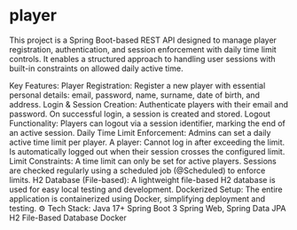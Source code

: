 # player
This project is a Spring Boot-based REST API designed to manage player registration, authentication, and session enforcement with daily time limit controls. It enables a structured approach to handling user sessions with built-in constraints on allowed daily active time.

Key Features:
Player Registration:
Register a new player with essential personal details: email, password, name, surname, date of birth, and address.
Login & Session Creation:
Authenticate players with their email and password. On successful login, a session is created and stored.
Logout Functionality:
Players can logout via a session identifier, marking the end of an active session.
Daily Time Limit Enforcement:
Admins can set a daily active time limit per player. A player:
Cannot log in after exceeding the limit.
Is automatically logged out when their session crosses the configured limit.
Limit Constraints:
A time limit can only be set for active players.
Sessions are checked regularly using a scheduled job (@Scheduled) to enforce limits.
H2 Database (File-based):
A lightweight file-based H2 database is used for easy local testing and development.
Dockerized Setup:
The entire application is containerized using Docker, simplifying deployment and testing.
⚙️ Tech Stack:
Java 17+
Spring Boot 3
Spring Web, Spring Data JPA
H2 File-Based Database
Docker
